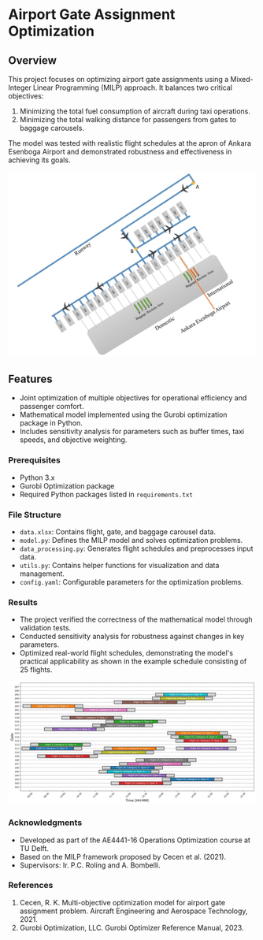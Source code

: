 # Airport Gate Assignment Optimization

## Overview
This project focuses on optimizing airport gate assignments using a Mixed-Integer Linear Programming (MILP) approach. It balances two critical objectives:
1. Minimizing the total fuel consumption of aircraft during taxi operations.
2. Minimizing the total walking distance for passengers from gates to baggage carousels.

The model was tested with realistic flight schedules at the apron of Ankara Esenboga Airport and demonstrated robustness and effectiveness in achieving its goals.


<img src="figs/airport_layout.jpg" alt="Gate layout of apron 4 at Asenboga Aiport" width="700"/>


## Features
- Joint optimization of multiple objectives for operational efficiency and passenger comfort.
- Mathematical model implemented using the Gurobi optimization package in Python.
- Includes sensitivity analysis for parameters such as buffer times, taxi speeds, and objective weighting.

### Prerequisites
- Python 3.x
- Gurobi Optimization package
- Required Python packages listed in `requirements.txt`

### File Structure
- `data.xlsx`: Contains flight, gate, and baggage carousel data.
- `model.py`: Defines the MILP model and solves optimization problems.
- `data_processing.py`: Generates flight schedules and preprocesses input data.
- `utils.py`: Contains helper functions for visualization and data management.
- `config.yaml`: Configurable parameters for the optimization problems.

### Results
- The project verified the correctness of the mathematical model through validation tests.
- Conducted sensitivity analysis for robustness against changes in key parameters.
- Optimized real-world flight schedules, demonstrating the model's practical applicability as shown in the example schedule consisting of 25 flights.

![Optimized flight schedule for the real-world test case.](figs/final_flight.jpg)

### Acknowledgments
- Developed as part of the AE4441-16 Operations Optimization course at TU Delft.
- Based on the MILP framework proposed by Cecen et al. (2021).
- Supervisors: Ir. P.C. Roling and A. Bombelli.

### References 
1. Cecen, R. K. Multi-objective optimization model for airport gate assignment problem. Aircraft Engineering and Aerospace Technology, 2021.
2. Gurobi Optimization, LLC. Gurobi Optimizer Reference Manual, 2023.
